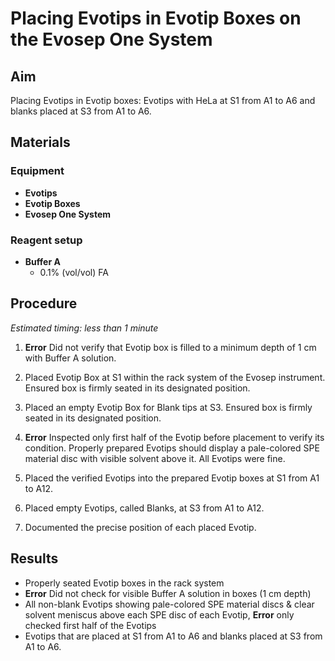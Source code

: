 # Placing Evotips in Evotip Boxes on the Evosep One System

## Aim

Placing Evotips in Evotip boxes: Evotips with HeLa at S1 from A1 to A6 and blanks placed at S3 from A1 to A6.


## Materials

### Equipment

- **Evotips**
- **Evotip Boxes**
- **Evosep One System**

### Reagent setup

- **Buffer A**
  - 0.1% (vol/vol) FA


## Procedure

*Estimated timing: less than 1 minute*

1. **Error** Did not verify that Evotip box is filled to a minimum depth of 1 cm with Buffer A solution.

2. Placed Evotip Box at S1 within the rack system of the Evosep instrument. Ensured box is firmly seated in its designated position.

3. Placed an empty Evotip Box for Blank tips at S3. Ensured box is firmly seated in its designated position.

3. **Error** Inspected only first half of the Evotip before placement to verify its condition. Properly prepared Evotips should display a pale-colored SPE material disc with visible solvent above it. All Evotips were fine.

4. Placed the verified Evotips into the prepared Evotip boxes at S1 from A1 to A12.

5. Placed empty Evotips, called Blanks, at S3 from A1 to A12.

5. Documented the precise position of each placed Evotip.


## Results
- Properly seated Evotip boxes in the rack system
- **Error** Did not check for visible Buffer A solution in boxes (1 cm depth)
- All non-blank Evotips showing pale-colored SPE material discs & clear solvent meniscus above each SPE disc of each Evotip, **Error** only checked first half of the Evotips
- Evotips that are placed at S1 from A1 to A6 and blanks placed at S3 from A1 to A6.
